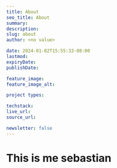 ```yaml
---
title: About
seo_title: About
summary: 
description: 
slug: about
author: <no value>

date: 2024-01-02T15:55:33-08:00
lastmod: 
expiryDate: 
publishDate: 

feature_image: 
feature_image_alt: 

project types: 

techstack:
live_url: 
source_url: 

newsletter: false
---
```


# This is me sebastian